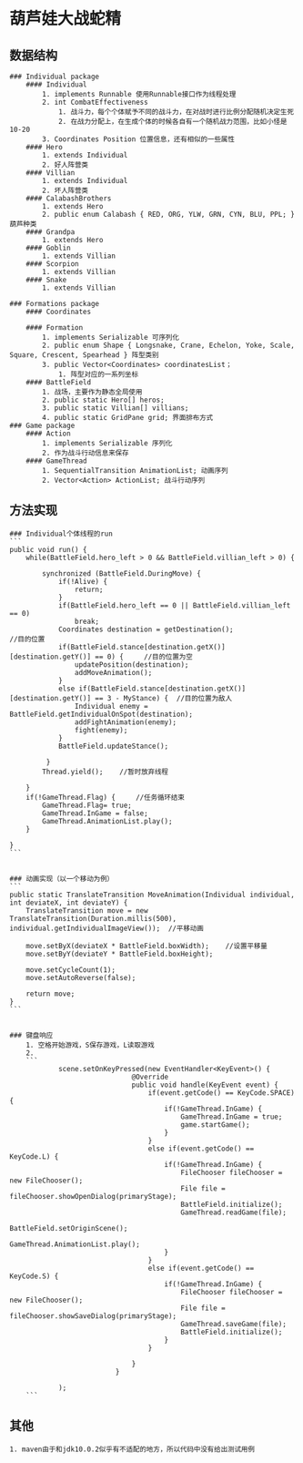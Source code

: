 
# 葫芦娃大战蛇精

## 数据结构
	### Individual package
		#### Individual
			1. implements Runnable 使用Runnable接口作为线程处理
			2. int CombatEffectiveness 
				1. 战斗力，每个个体赋予不同的战斗力，在对战时进行比例分配随机决定生死
				2. 在战力分配上，在生成个体的时候各自有一个随机战力范围，比如小怪是10-20
			3. Coordinates Position 位置信息，还有相似的一些属性
		#### Hero 
			1. extends Individual
			2. 好人阵营类
		#### Villian
			1. extends Individual
			2. 坏人阵营类
		#### CalabashBrothers
			1. extends Hero
			2. public enum Calabash { RED, ORG, YLW, GRN, CYN, BLU, PPL; } 葫芦种类
		#### Grandpa
			1. extends Hero
		#### Goblin
			1. extends Villian
		#### Scorpion
			1. extends Villian 
		#### Snake
			1. extends Villian
		
	### Formations package
		#### Coordinates
			
		#### Formation
			1. implements Serializable 可序列化
			2. public enum Shape { Longsnake, Crane, Echelon, Yoke, Scale, Square, Crescent, Spearhead } 阵型类别
			3. public Vector<Coordinates> coordinatesList；
				1. 阵型对应的一系列坐标
		#### BattleField
			1. 战场，主要作为静态全局使用
			2. public static Hero[] heros;
			3. public static Villian[] villians;
			4. public static GridPane grid; 界面排布方式
	### Game package
		#### Action
			1. implements Serializable 序列化
			2. 作为战斗行动信息来保存
		#### GameThread
			1. SequentialTransition AnimationList; 动画序列
			2. Vector<Action> ActionList; 战斗行动序列
	
	
## 方法实现
	### Individual个体线程的run
	```
	public void run() {
        while(BattleField.hero_left > 0 && BattleField.villian_left > 0) {

            synchronized (BattleField.DuringMove) {
                if(!Alive) {
                    return;
                }
                if(BattleField.hero_left == 0 || BattleField.villian_left == 0)
                    break;
                Coordinates destination = getDestination();                          //目的位置
                if(BattleField.stance[destination.getX()][destination.getY()] == 0) {     //目的位置为空
                    updatePosition(destination);
                    addMoveAnimation();
                }
                else if(BattleField.stance[destination.getX()][destination.getY()] == 3 - MyStance) {  //目的位置为敌人
                    Individual enemy = BattleField.getIndividualOnSpot(destination);
                    addFightAnimation(enemy);
                    fight(enemy);
                }
                BattleField.updateStance();

             }
            Thread.yield();    //暂时放弃线程

        }
        if(!GameThread.Flag) {     //任务循环结束
            GameThread.Flag= true; 
            GameThread.InGame = false;
            GameThread.AnimationList.play();
        }

    }
	```
	
	
	### 动画实现（以一个移动为例）
	```
	public static TranslateTransition MoveAnimation(Individual individual, int deviateX, int deviateY) {
        TranslateTransition move = new TranslateTransition(Duration.millis(500), individual.getIndividualImageView());  //平移动画

        move.setByX(deviateX * BattleField.boxWidth);    //设置平移量
        move.setByY(deviateY * BattleField.boxHeight);   

        move.setCycleCount(1);
        move.setAutoReverse(false);

        return move;
    }
	```
	
	
	### 键盘响应
		1. 空格开始游戏，S保存游戏，L读取游戏
		2. 
		```
		        scene.setOnKeyPressed(new EventHandler<KeyEvent>() {
                                  @Override
                                  public void handle(KeyEvent event) {
                                      if(event.getCode() == KeyCode.SPACE) {
                                          if(!GameThread.InGame) {
                                              GameThread.InGame = true;
                                              game.startGame();
                                          }
                                      }
                                      else if(event.getCode() == KeyCode.L) {
                                          if(!GameThread.InGame) {
                                              FileChooser fileChooser = new FileChooser();
                                              File file = fileChooser.showOpenDialog(primaryStage);
                                              BattleField.initialize();
                                              GameThread.readGame(file);
                                              BattleField.setOriginScene();
                                              GameThread.AnimationList.play();
                                          }
                                      }
                                      else if(event.getCode() == KeyCode.S) {
                                          if(!GameThread.InGame) {
                                              FileChooser fileChooser = new FileChooser();
                                              File file = fileChooser.showSaveDialog(primaryStage);
                                              GameThread.saveGame(file);
                                              BattleField.initialize();
                                          }
                                      }

                                  }
                              }

				);
		```
	
## 	 其他
	1. maven由于和jdk10.0.2似乎有不适配的地方，所以代码中没有给出测试用例
